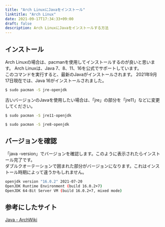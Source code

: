 ```yaml
---
title: "Arch LinuxにJavaをインストール"
linktitle: "Arch Linux"
date: 2021-09-17T17:34:33+09:00
draft: false
description: Arch LinuxにJavaをインストールする方法
---
```


## インストール
Arch Linuxの場合は、pacmanを使用してインストールするのが良いと思います。
Arch Linuxは、Java 7、8、11、16を公式でサポートしています。  
このコマンドを実行すると、最新のJavaがインストールされます。
2021年9月17日現在では、Java 16がインストールされました。
```bash
$ sudo pacman -S jre-openjdk
```

古いバージョンのJavaを使用したい場合は、「jre」の部分を「jre11」などに変更してください。
```bash
$ sudo pacman -S jre11-openjdk
```
```bash
$ sudo pacman -S jre8-openjdk
```
## バージョンを確認
「java -version」でバージョンを確認します。このように表示されたらインストール完了です。  
ダブルクオーテーションで囲まれた部分がバージョンになります。これはインストール時期によって違うかもしれません。
```bash
openjdk version "16.0.2" 2021-07-20
OpenJDK Runtime Environment (build 16.0.2+7)
OpenJDK 64-Bit Server VM (build 16.0.2+7, mixed mode)
```

## 参考にしたサイト
[Java - ArchWiki](https://wiki.archlinux.org/title/Java)